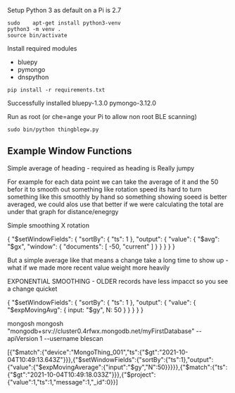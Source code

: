 Setup Python 3 as default on a Pi is 2.7

```
sudo    apt-get install python3-venv
python3 -m venv .
source bin/activate
```

Install required modules

* bluepy
* pymongo
* dnspython

```
pip install -r requirements.txt
```

Successfully installed bluepy-1.3.0 pymongo-3.12.0

Run as root (or che=ange your Pi to allow non root BLE scanning)

```
sudo bin/python thingblegw.py
```


Example Window Functions
--------------------------

Simple average of heading - required as heading is Really jumpy

For example for each data point we can take the average of it and the 50 befor it to smooth out something like rotation speed
its hard to turn something like this smoothly by hand so something showing soeed is better averaged, we could alos use that better if we were calculating the total are under that graph for distance/enegrgy

Simple smoothing X rotation

{
  "$setWindowFields": {
    "sortBy": {
      "ts": 1
    },
    "output": {
      "value": {
        "$avg": "$gx",
        "window": {
          "documents": [
            -50,
            "current"
          ]
        }
      }
    }
  }
}

But a simple average like that means a change take a long time to show up - what if we made more recent value weight more heavily

EXPONENTIAL SMOOTHING - OLDER records have less impacct so you see a change quicket


{
  "$setWindowFields": {
    "sortBy": {
      "ts": 1
    },
    "output": {
      "value": {
        "$expMovingAvg": {
          input: "$gy",
          N: 50
        }
      }
    }
  }
}

 mongosh mongosh "mongodb+srv://cluster0.4rfwx.mongodb.net/myFirstDatabase" --apiVersion 1 --username blescan


  [{"$match":{"device":"MongoThing_001","ts":{"$gt":"2021-10-04T10:49:13.643Z"}}},{"$setWindowFields":{"sortBy":{"ts":1},"output":{"value":{"$expMovingAverage":{"input":"$gy","N":50}}}}},{"$match":{"ts":{"$gt":"2021-10-04T10:49:18.033Z"}}},{"$project":{"value":1,"ts":1,"message":1,"_id":0}}]

